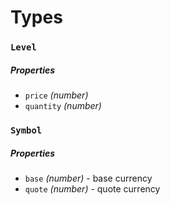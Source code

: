 # Types

### `Level`

##### Properties

- `price` *(number)*
- `quantity` *(number)*

### `Symbol`

##### Properties

- `base` *(number)* - base currency
- `quote` *(number)* - quote currency
